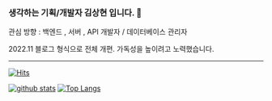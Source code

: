 ### 생각하는 기획/개발자 김상현 입니다. 👋

관심 방향 : 백엔드 , 서버 , API 개발자 / 데이터베이스 관리자 


2022.11 블로그 형식으로 전체 개편. 가독성을 높이려고 노력했습니다.







-------------------------------------------------------------------------------------------------------------------------------------------
[![Hits](https://hits.seeyoufarm.com/api/count/incr/badge.svg?url=https%3A%2F%2Fgithub.com%2Fjunwon1997)](https://hits.seeyoufarm.com)
<!--
**shinplest/shinplest** is a ✨ _special_ ✨ repository because its `README.md` (this file) appears on your GitHub profile.

Here are some ideas to get you started:

- 🔭 I’m currently working on ...
- 🌱 I’m currently learning ...
- 👯 I’m looking to collaborate on ...
- 🤔 I’m looking for help with ...
- 💬 Ask me about ...
- 📫 How to reach me: ...
- 😄 Pronouns: ...
- ⚡ Fun fact: ...
-->

[![github stats](https://github-readme-stats.vercel.app/api?username=tticjswo&show_icons=true&hide_border=true)](https://github.com/shinplest)
[![Top Langs](https://github-readme-stats.vercel.app/api/top-langs/?username=tticjswo&layout=compact)](https://github.com/shinplest)

